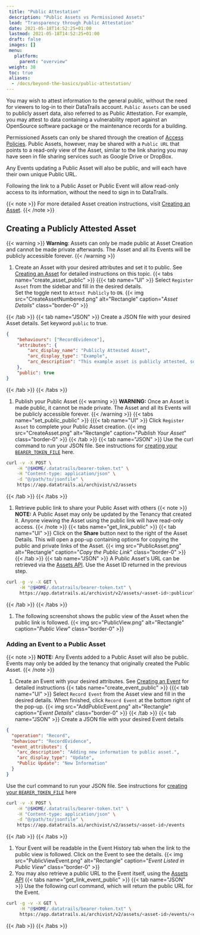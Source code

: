 ```yaml
---
 title: "Public Attestation"
 description: "Public Assets vs Permissioned Assets"
 lead: "Transparency through Public Attestation"
 date: 2021-05-18T14:52:25+01:00
 lastmod: 2021-05-18T14:52:25+01:00
 draft: false
 images: []
 menu:
   platform:
     parent: "overview"
 weight: 38
 toc: true
 aliases:
  - /docs/beyond-the-basics/public-attestation/
---
```


You may wish to attest information to the general public, without the need for viewers to log-in to their DataTrails account. `Public Assets` can be used to publicly assert data, also referred to as Public Attestation. For example, you may attest to data containing a vulnerability report against an OpenSource software package or the maintenance records for a building.

Permissioned Assets can only be shared through the creation of [Access Policies](/platform/administration/sharing-assets-with-obac/). Public Assets, however, may be shared with a `Public URL` that points to a read-only view of the Asset, similar to the link sharing you may have seen in file sharing services such as Google Drive or DropBox.

Any Events updating a Public Asset will also be public, and will each have their own unique Public URL.

Following the link to a Public Asset or Public Event will allow read-only access to its information, without the need to sign in to DataTrails.

{{< note >}}
For more detailed Asset creation instructions, visit [Creating an Asset](/platform/overview/creating-an-asset/).
{{< /note >}}

## Creating a Publicly Attested Asset

{{< warning >}}
**Warning**: Assets can only be made public at Asset Creation and cannot be made private afterwards. The Asset and all its Events will be publicly accessible forever.
{{< /warning >}}

1. Create an Asset with your desired attributes and set it to public. See [Creating an Asset](/platform/overview/creating-an-asset/) for detailed instructions on this topic.
{{< tabs name="create_asset_public" >}}
{{{< tab name="UI" >}}
Select `Register Asset` from the sidebar and fill in the desired details.<br>
Set the toggle next to `Attest Publicly` to `ON`.
{{< img src="CreateAssetNumbered.png" alt="Rectangle" caption="<em>Asset Details</em>" class="border-0" >}}

{{< /tab >}}
{{< tab name="JSON" >}}
Create a JSON file with your desired Asset details. Set keyword `public` to true.

```json
{
    "behaviours": ["RecordEvidence"],
    "attributes": {
        "arc_display_name": "Publicly Attested Asset",
        "arc_display_type": "Example",
        "arc_description": "This example asset is publicly attested, so anyone with the link can access its details without signing in to DataTrails."
    },
    "public": true
}
```

{{< /tab >}}
{{< /tabs >}}

1. Publish your Public Asset
{{< warning >}}
**WARNING:** Once an Asset is made public, it cannot be made private. The Asset and all its Events will be publicly accessible forever.
{{< /warning >}}
{{< tabs name="set_public_public" >}}
{{{< tab name="UI" >}}
Click `Register Asset` to complete your Public Asset creation.
{{< img src="CreateAsset.png" alt="Rectangle" caption="<em>Publish Your Asset</em>" class="border-0" >}}
{{< /tab >}}
{{< tab name="JSON" >}}
Use the curl command to run your JSON file. See instructions for [creating your `BEARER_TOKEN_FILE`](/developers/developer-patterns/getting-access-tokens-using-app-registrations/) here.

```bash
curl -v -X POST \
    -H "@$HOME/.datatrails/bearer-token.txt" \
    -H "Content-type: application/json" \
    -d "@/path/to/jsonfile" \
    https://app.datatrails.ai/archivist/v2/assets
```

{{< /tab >}}
{{< /tabs >}}

1. Retrieve public link to share your Public Asset with others
{{< note >}}
**NOTE:** A Public Asset may only be updated by the Tenancy that created it. Anyone viewing the Asset using the public link will have read-only access.
{{< /note >}}
{{< tabs name="get_link_public" >}}
{{< tab name="UI" >}}
Click on the **Share** button next to the right of the Asset Details. This will open a pop-up containing options for copying the public and private links of the Asset.
{{< img src="PublicAsset.png" alt="Rectangle" caption="<em>Copy the Public Link</em>" class="border-0" >}}
{{< /tab >}}
{{< tab name="JSON" >}}
A Public Asset's URL can be retrieved via the [Assets API](/developers/api-reference/assets-api/). Use the Asset ID returned in the previous step.

```bash
curl -g -v -X GET \
     -H "@$HOME/.datatrails/bearer-token.txt" \
     https://app.datatrails.ai/archivist/v2/assets/<asset-id>:publicurl
```

{{< /tab >}}
{{< /tabs >}}

1. The following screenshot shows the public view of the Asset when the public link is followed.
{{< img src="PublicView.png" alt="Rectangle" caption="<em>Public View</em>" class="border-0" >}}

### Adding an Event to a Public Asset

{{< note >}}
**NOTE:** Any Events added to a Public Asset will also be public. Events may only be added by the tenancy that originally created the Public Asset.
{{< /note >}}

1. Create an Event with your desired attributes. See [Creating an Event](/platform/overview/creating-an-event-against-an-asset/) for detailed instructions
{{< tabs name="create_event_public" >}}
{{{< tab name="UI" >}}
Select `Record Event` from the Asset view and fill in the desired details. When finished, click `Record Event` at the bottom right of the pop-up.
{{< img src="AddPublicEvent.png" alt="Rectangle" caption="<em>Event Details</em>" class="border-0" >}}
{{< /tab >}}
{{< tab name="JSON" >}}
Create a JSON file with your desired Event details

```json
{
  "operation": "Record",
  "behaviour": "RecordEvidence",
  "event_attributes": {
    "arc_description": "Adding new information to public asset.",
    "arc_display_type": "Update",
    "Public Update": "New Information"
  }
}
```

Use the curl command to run your JSON file. See instructions for [creating your `BEARER_TOKEN_FILE`](/developers/developer-patterns/getting-access-tokens-using-app-registrations/) here

```bash
curl -v -X POST \
    -H "@$HOME/.datatrails/bearer-token.txt" \
    -H "Content-type: application/json" \
    -d "@/path/to/jsonfile" \
    https://app.datatrails.ai/archivist/v2/assets/<asset-id>/events
```

{{< /tab >}}
{{< /tabs >}}

1. Your Event will be readable in the Event History tab when the link to the public view is followed. Click on the Event to see the details.
{{< img src="PublicViewEvent.png" alt="Rectangle" caption="<em>Event Listed in Public View</em>" class="border-0" >}}  
1. You may also retrieve a public URL to the Event itself, using the [Assets API](/developers/api-reference/assets-api/)
{{< tabs name="get_link_event_public" >}}
{{< tab name="JSON" >}}
Use the following curl command, which will return the public URL for the Event.

```bash
curl -g -v -X GET \
     -H "@$HOME/.datatrails/bearer-token.txt" \
     https://app.datatrails.ai/archivist/v2/assets/<asset-id>/events/<event-id>:publicurl
```

{{< /tab >}}
{{< /tabs >}}
